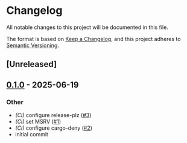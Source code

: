 # Changelog

All notable changes to this project will be documented in this file.

The format is based on [Keep a Changelog](https://keepachangelog.com/en/1.0.0/),
and this project adheres to [Semantic Versioning](https://semver.org/spec/v2.0.0.html).

## [Unreleased]

## [0.1.0](https://github.com/danieleades/clique-fusion/releases/tag/v0.1.0) - 2025-06-19

### Other

- *(CI)* configure release-plz ([#3](https://github.com/danieleades/clique-fusion/pull/3))
- *(CI)* set MSRV ([#1](https://github.com/danieleades/clique-fusion/pull/1))
- *(CI)* configure cargo-deny ([#2](https://github.com/danieleades/clique-fusion/pull/2))
- initial commit
